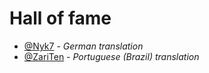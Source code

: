 # Hall of fame

- [@Nyk7](https://github.com/Nyk7) - *German translation*
- [@ZariTen](https://github.com/ZariTen) - *Portuguese (Brazil) translation*
